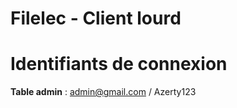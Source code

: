 # Filelec - Client lourd

# Identifiants de connexion
<b>Table admin</b> : admin@gmail.com / Azerty123

